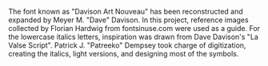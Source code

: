 The font known as "Davison Art Nouveau" has been reconstructed and expanded by Meyer M. "Dave" Davison. In this project, reference images collected by Florian Hardwig from fontsinuse.com were used as a guide. For the lowercase italics letters, inspiration was drawn from Dave Davison's "La Valse Script". Patrick J. "Patreeko" Dempsey took charge of digitization, creating the italics, light versions, and designing most of the symbols.
